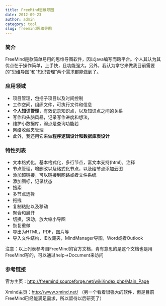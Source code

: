 ```yaml
---
title: FreeMind思维导图
date: 2012-09-23
author: admin
category: tool
slug: freemind思维导图
---
```


### 简介

FreeMind是款简单易用的思维导图软件，因以java编写而跨平台。个人其认为其优点在于操作简单，上手快，且功能强大。另外，我认为拿它来做我目前需要的“思维导图”和“知识管理”两个需求都能做到了。

### 应用领域

-   项目管理，包括子项目以及时间控制
-   工作空间，组织文件，可执行文件和信息
-   **个人知识管理**，有效记录知识点，以及知识点之间的关系
-   写作和头脑风暴，记录写作进度和想法，
-   维护小数据库，弱点是查询功能若
-   网络收藏夹管理
-   此外，我还用它来做**程序逻辑设计和数据库表设计**

### 特性列表

-   文本格式化，基本格式化，多行节点，富文本支持(html)，注释
-   节点管理，增删改以及格式化节点，以及给节点添加云图
-   添加超链接，可以链接到网路或者文件系统
-   添加图标，记录状态
-   搜索
-   多节点选择
-   拖拽
-   复制粘贴以及移动
-   聚合和展开
-   切换，滚动，放大缩小导图
-   恢复重做
-   导出为HTML，PDF，图片等
-   导入文件结构，IE收藏夹，MindManager导图，Word或者Outlook

注意：以上列表参考自FreeMind的官方文档，肯有意思的是这个文档也是用FreeMind写的，可以通过help-\>Document来访问

### 参考链接

官方主页：<http://freemind.sourceforge.net/wiki/index.php/Main_Page>

Xmind主页：<http://www.xmind.net/> （另一个看着很强大的软件，但是目前FreeMind已经能满足需求，所以留待以后研究了）
